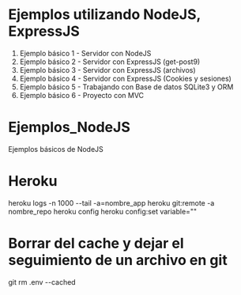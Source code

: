 # Ejemplos utilizando NodeJS, ExpressJS

1. Ejemplo básico 1 - Servidor con NodeJS
2. Ejemplo básico 2 - Servidor con ExpressJS (get-post9)
3. Ejemplo básico 3 - Servidor con ExpressJS (archivos)
4. Ejemplo básico 4 - Servidor con ExpressJS (Cookies y sesiones)
5. Ejemplo básico 5 - Trabajando con Base de datos SQLite3 y ORM
6. Ejemplo básico 6 - Proyecto con MVC

# Ejemplos_NodeJS
Ejemplos básicos de NodeJS


# Heroku
heroku logs -n 1000 --tail -a=nombre_app
heroku git:remote -a nombre_repo
heroku config
heroku config:set variable=""

# Borrar del cache y dejar el seguimiento de un archivo en git
git rm .env --cached